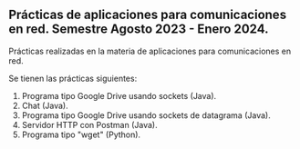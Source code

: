 ## Prácticas de aplicaciones para comunicaciones en red. Semestre Agosto 2023 - Enero 2024.

Prácticas realizadas en la materia de aplicaciones para comunicaciones en red.

Se tienen las prácticas siguientes:
1. Programa tipo Google Drive usando sockets (Java).
2. Chat (Java).
3. Programa tipo Google Drive usando sockets de datagrama (Java).
4. Servidor HTTP con Postman (Java).
5. Programa tipo "wget" (Python).

